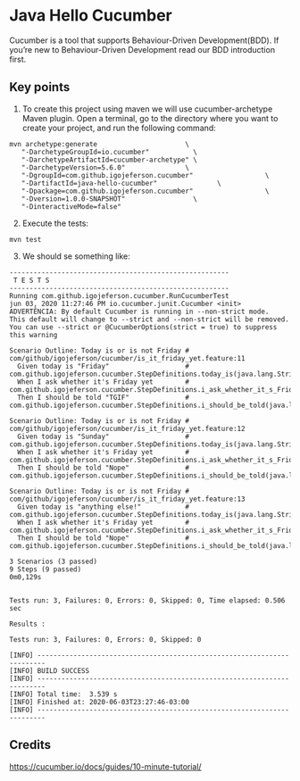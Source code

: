 # Java Hello Cucumber

Cucumber is a tool that supports Behaviour-Driven Development(BDD). 
If you’re new to Behaviour-Driven Development read our BDD introduction first.


## Key points


1. To create this project using maven we will use cucumber-archetype Maven plugin. Open a terminal, go to the directory where you want to create your project, and run the following command:
```
mvn archetype:generate                      \
   "-DarchetypeGroupId=io.cucumber"           \
   "-DarchetypeArtifactId=cucumber-archetype" \
   "-DarchetypeVersion=5.6.0"               \
   "-DgroupId=com.github.igojeferson.cucumber"                  \
   "-DartifactId=java-hello-cucumber"               \
   "-Dpackage=com.github.igojeferson.cucumber"                  \
   "-Dversion=1.0.0-SNAPSHOT"                 \
   "-DinteractiveMode=false"
```

2. Execute the tests:

```
mvn test
```

3. We should se something like:
```
-------------------------------------------------------
 T E S T S
-------------------------------------------------------
Running com.github.igojeferson.cucumber.RunCucumberTest
jun 03, 2020 11:27:46 PM io.cucumber.junit.Cucumber <init>
ADVERTÊNCIA: By default Cucumber is running in --non-strict mode.
This default will change to --strict and --non-strict will be removed.
You can use --strict or @CucumberOptions(strict = true) to suppress this warning

Scenario Outline: Today is or is not Friday # com/github/igojeferson/cucumber/is_it_friday_yet.feature:11
  Given today is "Friday"                   # com.github.igojeferson.cucumber.StepDefinitions.today_is(java.lang.String)
  When I ask whether it's Friday yet        # com.github.igojeferson.cucumber.StepDefinitions.i_ask_whether_it_s_Friday_yet()
  Then I should be told "TGIF"              # com.github.igojeferson.cucumber.StepDefinitions.i_should_be_told(java.lang.String)

Scenario Outline: Today is or is not Friday # com/github/igojeferson/cucumber/is_it_friday_yet.feature:12
  Given today is "Sunday"                   # com.github.igojeferson.cucumber.StepDefinitions.today_is(java.lang.String)
  When I ask whether it's Friday yet        # com.github.igojeferson.cucumber.StepDefinitions.i_ask_whether_it_s_Friday_yet()
  Then I should be told "Nope"              # com.github.igojeferson.cucumber.StepDefinitions.i_should_be_told(java.lang.String)

Scenario Outline: Today is or is not Friday # com/github/igojeferson/cucumber/is_it_friday_yet.feature:13
  Given today is "anything else!"           # com.github.igojeferson.cucumber.StepDefinitions.today_is(java.lang.String)
  When I ask whether it's Friday yet        # com.github.igojeferson.cucumber.StepDefinitions.i_ask_whether_it_s_Friday_yet()
  Then I should be told "Nope"              # com.github.igojeferson.cucumber.StepDefinitions.i_should_be_told(java.lang.String)

3 Scenarios (3 passed)
9 Steps (9 passed)
0m0,129s


Tests run: 3, Failures: 0, Errors: 0, Skipped: 0, Time elapsed: 0.506 sec

Results :

Tests run: 3, Failures: 0, Errors: 0, Skipped: 0

[INFO] ------------------------------------------------------------------------
[INFO] BUILD SUCCESS
[INFO] ------------------------------------------------------------------------
[INFO] Total time:  3.539 s
[INFO] Finished at: 2020-06-03T23:27:46-03:00
[INFO] ------------------------------------------------------------------------
```

## Credits

https://cucumber.io/docs/guides/10-minute-tutorial/